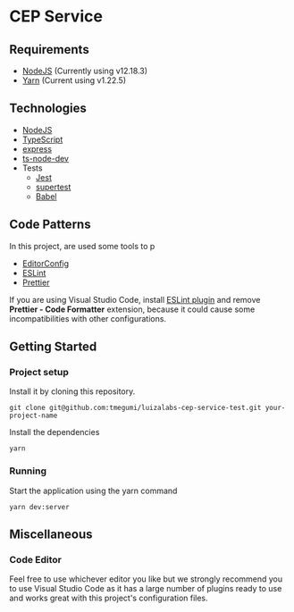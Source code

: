 # CEP Service

## Requirements
* [NodeJS](https://nodejs.org/) (Currently using v12.18.3)
* [Yarn](https://yarnpkg.com/) (Current using v1.22.5)

## Technologies
* [NodeJS](https://nodejs.org/)
* [TypeScript](https://www.typescriptlang.org/)
* [express](https://expressjs.com/)
* [ts-node-dev](https://github.com/whitecolor/ts-node-dev)
* Tests
  * [Jest](https://jestjs.io/)
  * [supertest](https://github.com/visionmedia/supertest)
  * [Babel](https://babeljs.io/)

## Code Patterns
In this project, are used some tools to p
* [EditorConfig](https://editorconfig.org/)
* [ESLint](https://eslint.org/)
* [Prettier](https://prettier.io/)

If you are using Visual Studio Code, install [ESLint plugin](https://marketplace.visualstudio.com/items?itemName=dbaeumer.vscode-eslint) and remove **Prettier - Code Formatter** extension, because it could cause some incompatibilities with other configurations.

## Getting Started
### Project setup
Install it by cloning this repository.
```
git clone git@github.com:tmegumi/luizalabs-cep-service-test.git your-project-name
```
Install the dependencies
```
yarn
```
### Running
Start the application using the yarn command
```
yarn dev:server
```

## Miscellaneous
### Code Editor
Feel free to use whichever editor you like but we strongly recommend you to use Visual Studio Code as it has a large number of plugins ready to use and works great with this project's configuration files.

